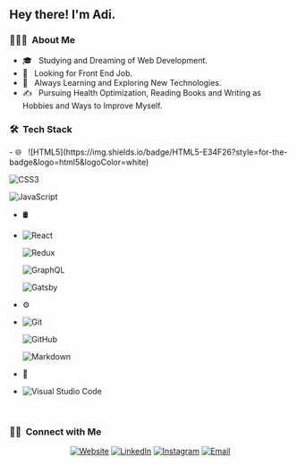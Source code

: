 <h2> Hey there! I'm Adi.</h2>

<h3> 👨🏻‍💻 &nbsp;About Me </h3>

- 🎓 &nbsp; Studying and Dreaming of Web Development.
- 💼 &nbsp; Looking for Front End Job.
- 🌱 &nbsp; Always Learning and Exploring New Technologies.
- ✍️ &nbsp; Pursuing Health Optimization, Reading Books and Writing as Hobbies and Ways to Improve Myself.

<h3> 🛠 &nbsp;Tech Stack</h3>
- 🌐 &nbsp;
  ![HTML5](https://img.shields.io/badge/HTML5-E34F26?style=for-the-badge&logo=html5&logoColor=white)
  
  ![CSS3](https://img.shields.io/badge/CSS3-1572B6?style=for-the-badge&logo=css3&logoColor=white)
  
  ![JavaScript](https://img.shields.io/badge/JavaScript-323330?style=for-the-badge&logo=javascript&logoColor=F7DF1E)
  
- 🛢 &nbsp;
- 
  ![React](https://img.shields.io/badge/React-20232A?style=for-the-badge&logo=react&logoColor=61DAFB)
  
  ![Redux](https://img.shields.io/badge/Redux-593D88?style=for-the-badge&logo=redux&logoColor=white)
  
  ![GraphQL](https://img.shields.io/badge/GraphQl-E10098?style=for-the-badge&logo=graphql&logoColor=white)
  
  ![Gatsby](https://img.shields.io/badge/Gatsby-663399?style=for-the-badge&logo=gatsby&logoColor=white)
  
- ⚙️ &nbsp;
- 
  ![Git](https://img.shields.io/badge/-Git-333333?style=flat&logo=git)
  
  ![GitHub](https://img.shields.io/badge/-GitHub-333333?style=flat&logo=github)
  
  ![Markdown](https://img.shields.io/badge/-Markdown-333333?style=flat&logo=markdown)
  
- 🔧 &nbsp;
- 
  ![Visual Studio Code](https://img.shields.io/badge/-Visual%20Studio%20Code-333333?style=flat&logo=visual-studio-code&logoColor=007ACC)


<br/>


<h3> 🤝🏻 &nbsp;Connect with Me </h3>

<p align="center">
<a href="https://adi-mizrahi.com/"><img alt="Website" src="https://img.shields.io/badge/Website-www.adi-mizrahi.com-blue?style=flat-square&logo=google-chrome"></a>
<a href="https://www.linkedin.com/in/adi-mizrahi11/"><img alt="LinkedIn" src="https://img.shields.io/badge/LinkedIn-Adi%20Mizrahi-blue?style=flat-square&logo=linkedin"></a>
<a href="https://www.instagram.com/adi.mizrahi10/?hl=en"><img alt="Instagram" src="https://img.shields.io/badge/Instagram-adi.mizrahi10__-blue?style=flat-square&logo=instagram"></a>
<a href="mailto:adimizrahi421@gmail.com"><img alt="Email" src="https://img.shields.io/badge/Email-adimizrahi421-blue?style=flat-square&logo=gmail"></a>
</p>
